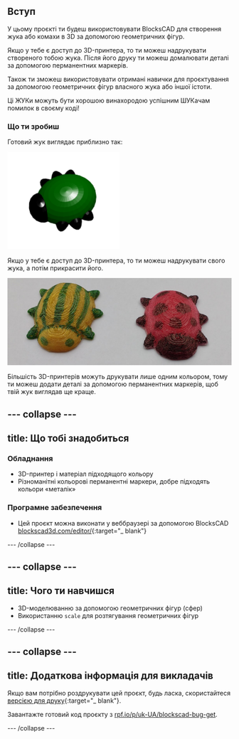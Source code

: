 ## Вступ

У цьому проєкті ти будеш використовувати BlocksCAD для створення жука або комахи в 3D за допомогою геометричних фігур.

Якщо у тебе є доступ до 3D-принтера, то ти можеш надрукувати створеного тобою жука. Після його друку ти можеш домалювати деталі за допомогою перманентних маркерів.

Також ти зможеш використовувати отримані навички для проєктування за допомогою геометричних фігур власного жука або іншої істоти.

Ці ЖУКи можуть бути хорошою винахородою успішним ШУКачам помилок в своєму коді!

### Що ти зробиш

Готовий жук виглядає приблизно так:

![знімок екрана](images/bug-complete.png)

Якщо у тебе є доступ до 3D-принтера, то ти можеш надрукувати свого жука, а потім прикрасити його.

![Завершений проєкт](images/bug-showcase.png)

Більшість 3D-принтерів можуть друкувати лише одним кольором, тому ти можеш додати деталі за допомогою перманентних маркерів, щоб твій жук виглядав ще краще.

--- collapse ---
---
title: Що тобі знадобиться
---

### Обладнання

+ 3D-принтер і матеріал підходящого кольору
+ Різноманітні кольорові перманентні маркери, добре підходять кольори «металік»

### Програмне забезпечення

+ Цей проєкт можна виконати у веббраузері за допомогою BlocksCAD [blockscad3d.com/editor/](https://www.blockscad3d.com/editor){:target="_ blank"}

--- /collapse ---

--- collapse ---
---
title: Чого ти навчишся
---

+ 3D-моделюванню за допомогою геометричних фігур (сфер)
+ Використанню `scale` для розтягування геометричних фігур

--- /collapse ---

--- collapse ---
---
title: Додаткова інформація для викладачів
---

Якщо вам потрібно роздрукувати цей проєкт, будь ласка, скористайтеся [версією для друку](https://projects.raspberrypi.org/en/projects/blockscad-bug/print){:target="_ blank"}.

Завантажте готовий код проєкту з [rpf.io/p/uk-UA/blockscad-bug-get](https://rpf.io/p/uk-UA/blockscad-bug-get).

--- /collapse ---
